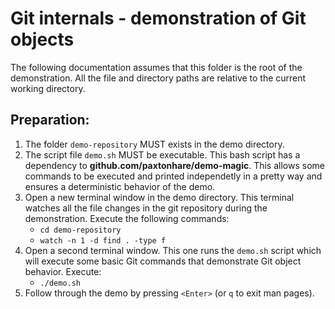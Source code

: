 # Git internals - demonstration of Git objects

The following documentation assumes that this folder is the root of the
demonstration. All the file and directory paths are relative to the current
working directory.

## Preparation:

1. The folder `demo-repository` MUST exists in the demo directory.
2. The script file `demo.sh` MUST be executable. This bash script has a
   dependency to **github.com/paxtonhare/demo-magic**. This allows some commands
   to be executed and printed independetly in a pretty way and ensures a
   deterministic behavior of the demo.
3. Open a new terminal window in the demo directory. This terminal watches all
    the file changes in the git repository during the demonstration. Execute the
    following commands: 
    - `cd demo-repository`
    - `watch -n 1 -d find . -type f`
4. Open a second terminal window. This one runs the `demo.sh` script which will
    execute some basic Git commands that demonstrate Git object behavior.
    Execute:
    - `./demo.sh`
5. Follow through the demo by pressing `<Enter>` (or `q` to exit man pages).
